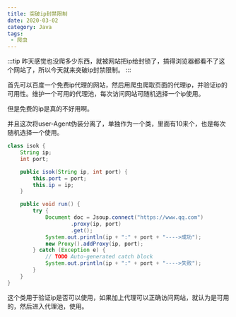 ```yaml
---
title: 突破ip封禁限制
date: 2020-03-02
category: Java
tags:
 - 爬虫
---
```


:::tip
昨天感觉也没爬多少东西，就被网站把ip给封锁了，搞得浏览器都看不了这个网站了，所以今天就来突破ip封禁限制。
:::

<!-- more -->

首先可以百度一个免费ip代理的网站，然后用爬虫爬取页面的代理ip，并验证ip的可用性。维护一个可用的代理池，每次访问网站可随机选择一个ip使用。

但是免费的ip是真的不好用啊。

并且这次将user-Agent伪装分离了，单独作为一个类，里面有10来个，也是每次随机选择一个使用。

```java
class isok {
	String ip;
	int port;

	public isok(String ip, int port) {
		this.port = port;
		this.ip = ip;
	}

	public void run() {
		try {
			Document doc = Jsoup.connect("https://www.qq.com")
					.proxy(ip, port)
					.get();
			System.out.println(ip + ":" + port + "---->成功");
			new Proxy().addProxy(ip, port);
		} catch (Exception e) {
			// TODO Auto-generated catch block
			System.out.println(ip + ":" + port + "---->失败");
		}
	}
}
```

这个类用于验证ip是否可以使用，如果加上代理可以正确访问网站，就认为是可用的，然后进入代理池，使用。